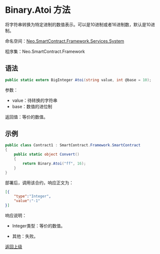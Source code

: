 # Binary.Atoi 方法

将字符串转换为特定进制的数值表示。可以是10进制或者16进制数，默认是10进制。

命名空间：[Neo.SmartContract.Framework.Services.System](../../system.md)

程序集：Neo.SmartContract.Framework

## 语法

```c#
public static extern BigInteger Atoi(string value, int @base = 10);
```

参数：
- value：待转换的字符串
- base：数值的进位制

返回值：等价的数值。

## 示例

```c#
public class Contract1 : SmartContract.Framework.SmartContract
{
    public static object Convert()
    {
        return Binary.Atoi("ff", 16); 
    }
}
```

部署后，调用该合约，响应正文为：

```json
[{
    "type":"Integer",
    "value":"-1"
}]
```

响应说明：

- Integer类型：等价的数值。

- 其他：失败。

[返回上级](../Binary.md)